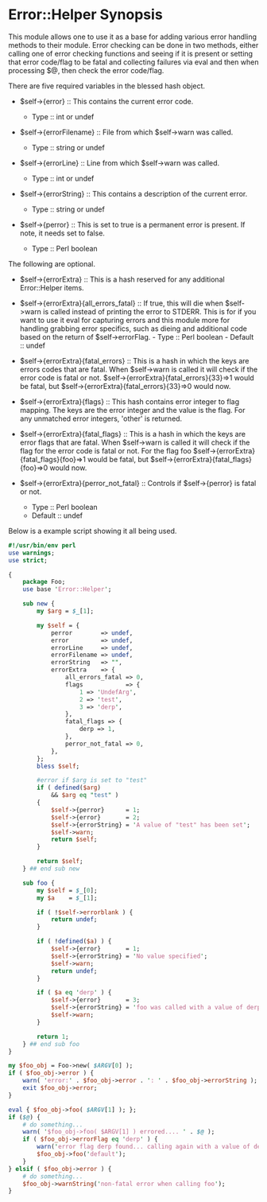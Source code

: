 # Error::Helper Synopsis

This module allows one to use it as a base for adding various error
handling methods to their module. Error checking can be done in two
methods, either calling one of error checking functions and seeing if
it is present or setting that error code/flag to be fatal and
collecting failures via eval and then when processing $@, then check
the error code/flag.

There are five required variables in the blessed hash object.

- $self->{error} :: This contains the current error code.
  - Type :: int or undef

- $self->{errorFilename} :: File from which $self->warn was called.
  - Type :: string or undef

- $self->{errorLine} :: Line from which $self->warn was called.
  - Type :: int or undef

- $self->{errorString} :: This contains a description of the current error.
  - Type :: string or undef

- $self->{perror} :: This is set to true is a permanent error is
  present. If note, it needs set to false.
  - Type :: Perl boolean

The following are optional.

- $self->{errorExtra} :: This is a hash reserved for any additional Error::Helper items.

- $self->{errorExtra}{all_errors_fatal} :: If true, this will die when
            $self->warn is called instead of printing the error to
            STDERR. This is for if you want to use it eval for
            capturing errors and this module more for handling
            grabbing error specifics, such as dieing and additional
            code based on the return of $self->errorFlag.
		- Type :: Perl boolean
		- Default :: undef

- $self->{errorExtra}{fatal_errors} :: This is a hash in which the
            keys are errors codes that are fatal. When $self->warn is
            called it will check if the error code is fatal or
            not. $self->{errorExtra}{fatal_errors}{33}=>1 would be
            fatal, but $self->{errorExtra}{fatal_errors}{33}=>0 would
            now.

- $self->{errorExtra}{flags} :: This hash contains error integer to
            flag mapping. The keys are the error integer and the value
            is the flag. For any unmatched error integers, 'other' is returned.

- $self->{errorExtra}{fatal_flags} :: This is a hash in which the keys
            are error flags that are fatal. When $self->warn is called
            it will check if the flag for the error code is fatal or
            not. For the flag foo
            $self->{errorExtra}{fatal_flags}{foo}=>1 would be fatal,
            but $self->{errorExtra}{fatal_flags}{foo}=>0 would now.

- $self->{errorExtra}{perror_not_fatal} :: Controls if $self->{perror}
  is fatal or not.
  - Type :: Perl boolean
  - Default :: undef


Below is a example script showing it all being used.

```perl
#!/usr/bin/env perl
use warnings;
use strict;

{
	package Foo;
	use base 'Error::Helper';

	sub new {
		my $arg = $_[1];

		my $self = {
			perror        => undef,
			error         => undef,
			errorLine     => undef,
			errorFilename => undef,
			errorString   => "",
			errorExtra    => {
				all_errors_fatal => 0,
				flags            => {
					1 => 'UndefArg',
					2 => 'test',
					3 => 'derp',
				},
				fatal_flags => {
					derp => 1,
				},
				perror_not_fatal => 0,
			},
		};
		bless $self;

		#error if $arg is set to "test"
		if ( defined($arg)
			&& $arg eq "test" )
		{
			$self->{perror}      = 1;
			$self->{error}       = 2;
			$self->{errorString} = 'A value of "test" has been set';
			$self->warn;
			return $self;
		}

		return $self;
	} ## end sub new

	sub foo {
		my $self = $_[0];
		my $a    = $_[1];

		if ( !$self->errorblank ) {
			return undef;
		}

		if ( !defined($a) ) {
			$self->{error}       = 1;
			$self->{errorString} = 'No value specified';
			$self->warn;
			return undef;
		}

		if ( $a eq 'derp' ) {
			$self->{error}       = 3;
			$self->{errorString} = 'foo was called with a value of derp';
			$self->warn;
		}

		return 1;
	} ## end sub foo
}

my $foo_obj = Foo->new( $ARGV[0] );
if ( $foo_obj->error ) {
	warn( 'error:' . $foo_obj->error . ': ' . $foo_obj->errorString );
	exit $foo_obj->error;
}

eval { $foo_obj->foo( $ARGV[1] ); };
if ($@) {
	# do something...
	warn( '$foo_obj->foo( $ARGV[1] ) errored.... ' . $@ );
	if ( $foo_obj->errorFlag eq 'derp' ) {
		warn('error flag derp found... calling again with a value of default');
		$foo_obj->foo('default');
	}
} elsif ( $foo_obj->error ) {
	# do something...
	$foo_obj->warnString('non-fatal error when calling foo');
}
```
